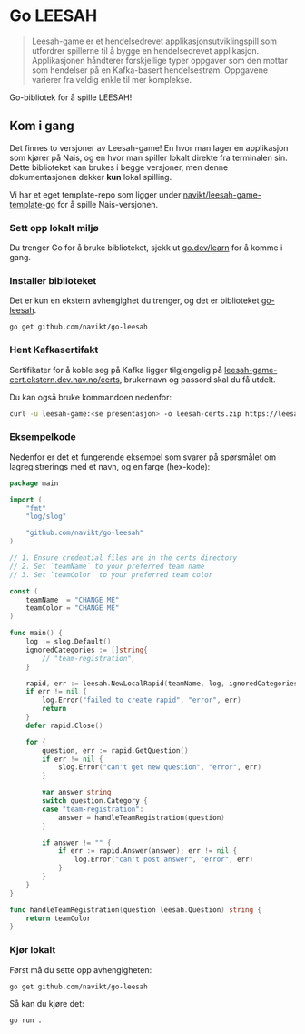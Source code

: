 # Go LEESAH

> Leesah-game er et hendelsedrevet applikasjonsutviklingspill som utfordrer spillerne til å bygge en hendelsedrevet applikasjon. 
> Applikasjonen håndterer forskjellige typer oppgaver som den mottar som hendelser på en Kafka-basert hendelsestrøm.
> Oppgavene varierer fra veldig enkle til mer komplekse.

Go-bibliotek for å spille LEESAH!

## Kom i gang

Det finnes to versjoner av Leesah-game!
En hvor man lager en applikasjon som kjører på Nais, og en hvor man spiller lokalt direkte fra terminalen sin.
Dette biblioteket kan brukes i begge versjoner, men denne dokumentasjonen dekker **kun** lokal spilling.

Vi har et eget template-repo som ligger under [navikt/leesah-game-template-go](https://github.com/navikt/leesah-game-template-go) for å spille Nais-versjonen.


### Sett opp lokalt miljø

Du trenger Go for å bruke biblioteket, sjekk ut [go.dev/learn](https://go.dev/learn/) for å komme i gang.

### Installer biblioteket

Det er kun en ekstern avhengighet du trenger, og det er biblioteket [go-leesah](https://pkg.go.dev/github.com/navikt/go-leesah).

```shell
go get github.com/navikt/go-leesah
```

### Hent Kafkasertifakt

Sertifikater for å koble seg på Kafka ligger tilgjengelig på [leesah-game-cert.ekstern.dev.nav.no/certs](https://leesah-game-cert.ekstern.dev.nav.no/certs), brukernavn og passord skal du få utdelt.

Du kan også bruke kommandoen nedenfor:

```bash
curl -u leesah-game:<se presentasjon> -o leesah-certs.zip https://leesah-certs.ekstern.dev.nav.no && unzip leesah-certs.zip
```

### Eksempelkode

Nedenfor er det et fungerende eksempel som svarer på spørsmålet om lagregistrerings med et navn, og en farge (hex-kode):

```go
package main

import (
	"fmt"
	"log/slog"

	"github.com/navikt/go-leesah"
)

// 1. Ensure credential files are in the certs directory
// 2. Set `teamName` to your preferred team name
// 3. Set `teamColor` to your preferred team color

const (
    teamName  = "CHANGE ME"
    teamColor = "CHANGE ME"
)

func main() {
    log := slog.Default()
	ignoredCategories := []string{
		// "team-registration",
	}

	rapid, err := leesah.NewLocalRapid(teamName, log, ignoredCategories)
	if err != nil {
		log.Error("failed to create rapid", "error", err)
		return
	}
	defer rapid.Close()

	for {
		question, err := rapid.GetQuestion()
		if err != nil {
			slog.Error("can't get new question", "error", err)
		}

		var answer string
		switch question.Category {
		case "team-registration":
			answer = handleTeamRegistration(question)
		}

		if answer != "" {
			if err := rapid.Answer(answer); err != nil {
				log.Error("can't post answer", "error", err)
			}
		}
	}
}

func handleTeamRegistration(question leesah.Question) string {
	return teamColor
}
```

### Kjør lokalt

Først må du sette opp avhengigheten:

```shell
go get github.com/navikt/go-leesah
```

Så kan du kjøre det:

```shell
go run .
```
